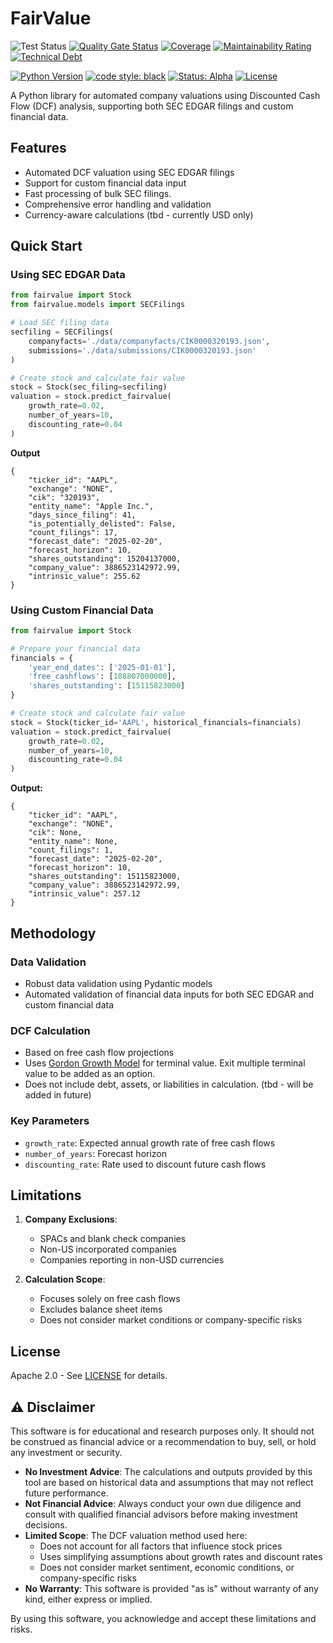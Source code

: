 # FairValue

![Test Status](https://github.com/Cemlyn/FairValue/actions/workflows/test.yml/badge.svg)
[![Quality Gate Status](https://sonarcloud.io/api/project_badges/measure?project=Cemlyn_FairValue&metric=alert_status)](https://sonarcloud.io/summary/new_code?id=Cemlyn_FairValue)
[![Coverage](https://sonarcloud.io/api/project_badges/measure?project=Cemlyn_FairValue&metric=coverage)](https://sonarcloud.io/summary/new_code?id=Cemlyn_FairValue)
[![Maintainability Rating](https://sonarcloud.io/api/project_badges/measure?project=Cemlyn_FairValue&metric=sqale_rating)](https://sonarcloud.io/summary/new_code?id=Cemlyn_FairValue)
[![Technical Debt](https://sonarcloud.io/api/project_badges/measure?project=Cemlyn_FairValue&metric=sqale_index)](https://sonarcloud.io/summary/new_code?id=Cemlyn_FairValue)

[![Python Version](https://img.shields.io/badge/Python-3.12-blue.svg)](https://www.python.org/downloads/release/python-312/)
[![code style: black](https://img.shields.io/badge/code%20style-black-000000.svg)](https://github.com/psf/black)
[![Status: Alpha](https://img.shields.io/badge/status-alpha-orange.svg)](https://www.example.com)
[![License](https://img.shields.io/badge/License-Apache%202.0-blue.svg)](https://opensource.org/licenses/Apache-2.0)

A Python library for automated company valuations using Discounted Cash Flow (DCF) analysis, supporting both SEC EDGAR filings and custom financial data.

## Features

- Automated DCF valuation using SEC EDGAR filings
- Support for custom financial data input
- Fast processing of bulk SEC filings. 
- Comprehensive error handling and validation
- Currency-aware calculations (tbd - currently USD only)

## Quick Start

### Using SEC EDGAR Data

```python
from fairvalue import Stock
from fairvalue.models import SECFilings

# Load SEC filing data
secfiling = SECFilings(
    companyfacts='./data/companyfacts/CIK0000320193.json',
    submissions='./data/submissions/CIK0000320193.json'
)

# Create stock and calculate fair value
stock = Stock(sec_filing=secfiling)
valuation = stock.predict_fairvalue(
    growth_rate=0.02,
    number_of_years=10,
    discounting_rate=0.04
)
```

**Output**
```
{
    "ticker_id": "AAPL",
    "exchange": "NONE",
    "cik": "320193",
    "entity_name": "Apple Inc.",
    "days_since_filing": 41,
    "is_potentially_delisted": False,
    "count_filings": 17,
    "forecast_date": "2025-02-20",
    "forecast_horizon": 10,
    "shares_outstanding": 15204137000,
    "company_value": 3886523142972.99,
    "intrinsic_value": 255.62
}
```

### Using Custom Financial Data

```python
from fairvalue import Stock

# Prepare your financial data
financials = {
    'year_end_dates': ['2025-01-01'],
    'free_cashflows': [108807000000],
    'shares_outstanding': [15115823000]
}

# Create stock and calculate fair value
stock = Stock(ticker_id='AAPL', historical_financials=financials)
valuation = stock.predict_fairvalue(
    growth_rate=0.02,
    number_of_years=10,
    discounting_rate=0.04
)
```

**Output:**
```
{
    "ticker_id": "AAPL",
    "exchange": "NONE",
    "cik": None,
    "entity_name": None,
    "count_filings": 1,
    "forecast_date": "2025-02-20",
    "forecast_horizon": 10,
    "shares_outstanding": 15115823000,
    "company_value": 3886523142972.99,
    "intrinsic_value": 257.12
}
```

## Methodology

### Data Validation
- Robust data validation using Pydantic models
- Automated validation of financial data inputs for both SEC EDGAR and custom financial data

### DCF Calculation
- Based on free cash flow projections
- Uses [Gordon Growth Model](https://www.investopedia.com/ask/answers/032415/what-are-advantages-and-disadvantages-gordon-growth-model.asp) for terminal value. Exit multiple terminal value to be added as an option.
- Does not include debt, assets, or liabilities in calculation. (tbd - will be added in future)

### Key Parameters
- `growth_rate`: Expected annual growth rate of free cash flows
- `number_of_years`: Forecast horizon
- `discounting_rate`: Rate used to discount future cash flows

## Limitations

1. **Company Exclusions**:
   - SPACs and blank check companies
   - Non-US incorporated companies
   - Companies reporting in non-USD currencies

2. **Calculation Scope**:
   - Focuses solely on free cash flows
   - Excludes balance sheet items
   - Does not consider market conditions or company-specific risks

## License

Apache 2.0 - See [LICENSE](LICENSE) for details.

## ⚠️ Disclaimer

This software is for educational and research purposes only. It should not be construed as financial advice or a recommendation to buy, sell, or hold any investment or security.

- **No Investment Advice**: The calculations and outputs provided by this tool are based on historical data and assumptions that may not reflect future performance.
- **Not Financial Advice**: Always conduct your own due diligence and consult with qualified financial advisors before making investment decisions.
- **Limited Scope**: The DCF valuation method used here:
  - Does not account for all factors that influence stock prices
  - Uses simplifying assumptions about growth rates and discount rates
  - Does not consider market sentiment, economic conditions, or company-specific risks
- **No Warranty**: This software is provided "as is" without warranty of any kind, either express or implied.

By using this software, you acknowledge and accept these limitations and risks.
